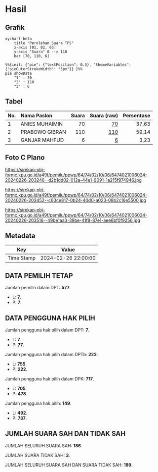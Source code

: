 # Hasil

## Grafik

```mermaid
xychart-beta
    title "Perolehan Suara TPS"
    x-axis [01, 02, 03]
    y-axis "Suara" 0 --> 110
    bar [70, 110, 6]
```

```mermaid
%%{init: {"pie": {"textPosition": 0.5}, "themeVariables": {"pieOuterStrokeWidth": "5px"}} }%%
pie showData
    "1" : 70
    "2" : 110
    "3" : 6
```

## Tabel

| No. | Nama Paslon    | Suara | Suara (raw) | Persentase |
|:--- |:-------------- | -----:| -----------:| ----------:|
| 1   | ANIES MUHAIMIN | 70    | [70][p-1]   | 37,63      |
| 2   | PRABOWO GIBRAN | 110   | [110][p-2]  | 59,14      |
| 3   | GANJAR MAHFUD  | 6     | [6][p-3]    | 3,23       |


[p-1]: https://github.com/gigit-pemilu/pemilu-2024-64-kalimantan-timur/blob/main/pilpres/hitung-suara/sub/64-kalimantan-timur/sub/74-kota-bontang/sub/02-bontang-selatan/sub/1006-tanjung-laut-indah/sub/024-tps/sub/paslon-1.txt
[p-2]: https://github.com/gigit-pemilu/pemilu-2024-64-kalimantan-timur/blob/main/pilpres/hitung-suara/sub/64-kalimantan-timur/sub/74-kota-bontang/sub/02-bontang-selatan/sub/1006-tanjung-laut-indah/sub/024-tps/sub/paslon-2.txt
[p-3]: https://github.com/gigit-pemilu/pemilu-2024-64-kalimantan-timur/blob/main/pilpres/hitung-suara/sub/64-kalimantan-timur/sub/74-kota-bontang/sub/02-bontang-selatan/sub/1006-tanjung-laut-indah/sub/024-tps/sub/paslon-3.txt

## Foto C Plano

https://sirekap-obj-formc.kpu.go.id/a49f/pemilu/ppwp/64/74/02/10/06/6474021006024-20240226-203246--d2b1dd02-012a-44e1-9091-1a215f974946.jpg

https://sirekap-obj-formc.kpu.go.id/a49f/pemilu/ppwp/64/74/02/10/06/6474021006024-20240226-203452--c63ce817-0b24-40d0-a023-08b2c16e5500.jpg

https://sirekap-obj-formc.kpu.go.id/a49f/pemilu/ppwp/64/74/02/10/06/6474021006024-20240226-203516--49be1aa3-39be-41f8-87e1-aee6bf0f9256.jpg


## Metadata

| Key        | Value               |
| ---------- | ------------------- |
| Time Stamp | 2024-02-26 22:00:00 |


## DATA PEMILIH TETAP

Jumlah pemilih dalam DPT: **577**.
 * L: **7**.
 * P: **7**.

## DATA PENGGUNA HAK PILIH

Jumlah pengguna hak pilih dalam DPT: **7**.
 * L: **7**.
 * P: **77**.

Jumlah pengguna hak pilih dalam DPTb: **222**.
 * L: **755**.
 * P: **222**.

Jumlah pengguna hak pilih dalam DPK: **717**.
 * L: **705**.
 * P: **478**.

Jumlah pengguna hak pilih: **149**.
 * L: **492**.
 * P: **737**.

## JUMLAH SUARA SAH DAN TIDAK SAH

JUMLAH SELURUH SUARA SAH: **186**.

JUMLAH SUARA TIDAK SAH: **3**.

JUMLAH SELURUH SUARA SAH DAN SUARA TIDAK SAH: **189**.


